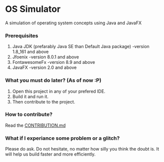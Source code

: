 # OS Simulator
A simulation of operating system concepts using Java and JavaFX

### Prerequisites
1.  Java JDK (prefarably Java SE than Default Java package) -version 1.8_161 and above
2.  Jfoenix -version 8.0.1 and above
3.  FontawesomeFx -version 8.9 and above
4.  JavaFX -version 2.0 and above

### What you must do later? (As of now :P)
1.  Open this project in any of your prefered IDE.
2.  Build it and run it.
3.  Then contribute to the project.

### How to contribute?
Read the [CONTRIBUTION.md](CONTRIBUTION.md)

### What if I experiance some problem or a glitch?
Please do ask. Do not hesitate, no matter how silly you think the doubt is. It will help us build faster and more efficiently.
